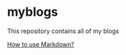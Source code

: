 # myblogs
This repository contains all of my blogs

[How to use Markdown?](https://Carl-gu.github.io/How%20to%20use%20Markdown)